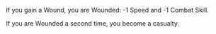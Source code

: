 If you gain a Wound, you are Wounded: -1 Speed and -1 Combat Skill.

If you are Wounded a second time, you become a casualty.
